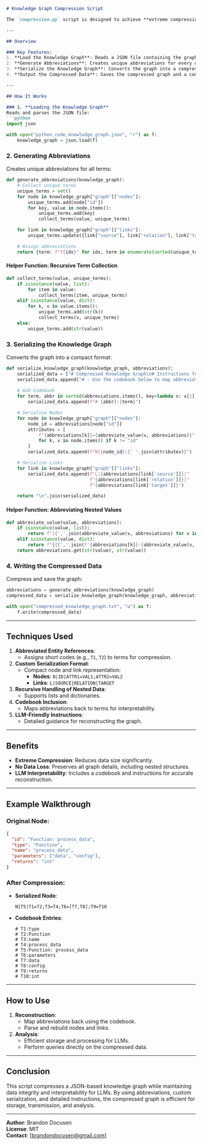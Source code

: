 ```markdown
# Knowledge Graph Compression Script

The `compression.py` script is designed to achieve **extreme compression** of a JSON-based knowledge graph, ensuring **no data loss** and maintaining **interpretability** for a language model (LLM).

---

## Overview

### Key Features:
1. **Load the Knowledge Graph**: Reads a JSON file containing the graph.
2. **Generate Abbreviations**: Creates unique abbreviations for every unique term.
3. **Serialize the Knowledge Graph**: Converts the graph into a compressed, custom-formatted representation.
4. **Output the Compressed Data**: Saves the compressed graph and a codebook for LLM interpretation.

---

## How It Works

### 1. **Loading the Knowledge Graph**
Reads and parses the JSON file:
```python
import json

with open("python_code_knowledge_graph.json", "r") as f:
    knowledge_graph = json.load(f)
```

### 2. **Generating Abbreviations**
Creates unique abbreviations for all terms:
```python
def generate_abbreviations(knowledge_graph):
    # Collect unique terms
    unique_terms = set()
    for node in knowledge_graph["graph"]["nodes"]:
        unique_terms.add(node["id"])
        for key, value in node.items():
            unique_terms.add(key)
            collect_terms(value, unique_terms)

    for link in knowledge_graph["graph"]["links"]:
        unique_terms.update({link["source"], link["relation"], link["target"]})

    # Assign abbreviations
    return {term: f"T{idx}" for idx, term in enumerate(sorted(unique_terms), start=1)}
```

#### **Helper Function: Recursive Term Collection**
```python
def collect_terms(value, unique_terms):
    if isinstance(value, list):
        for item in value:
            collect_terms(item, unique_terms)
    elif isinstance(value, dict):
        for k, v in value.items():
            unique_terms.add(str(k))
            collect_terms(v, unique_terms)
    else:
        unique_terms.add(str(value))
```

### 3. **Serializing the Knowledge Graph**
Converts the graph into a compact format:
```python
def serialize_knowledge_graph(knowledge_graph, abbreviations):
    serialized_data = ["# Compressed Knowledge Graph\n# Instructions for LLM:"]
    serialized_data.append("# - Use the codebook below to map abbreviations.")
    
    # Add Codebook
    for term, abbr in sorted(abbreviations.items(), key=lambda x: x[1]):
        serialized_data.append(f"# {abbr}:{term}")

    # Serialize Nodes
    for node in knowledge_graph["graph"]["nodes"]:
        node_id = abbreviations[node["id"]]
        attributes = [
            f"{abbreviations[k]}={abbreviate_value(v, abbreviations)}"
            for k, v in node.items() if k != "id"
        ]
        serialized_data.append(f"N|{node_id}|{' '.join(attributes)}")

    # Serialize Links
    for link in knowledge_graph["graph"]["links"]:
        serialized_data.append(f"L|{abbreviations[link['source']]}|"
                               f"{abbreviations[link['relation']]}|"
                               f"{abbreviations[link['target']]}")

    return "\n".join(serialized_data)
```

#### **Helper Function: Abbreviating Nested Values**
```python
def abbreviate_value(value, abbreviations):
    if isinstance(value, list):
        return f"[{','.join(abbreviate_value(v, abbreviations) for v in value)}]"
    elif isinstance(value, dict):
        return f"{{{','.join(f'{abbreviations[k]}:{abbreviate_value(v, abbreviations)}' for k, v in value.items())}}}"
    return abbreviations.get(str(value), str(value))
```

### 4. **Writing the Compressed Data**
Compress and save the graph:
```python
abbreviations = generate_abbreviations(knowledge_graph)
compressed_data = serialize_knowledge_graph(knowledge_graph, abbreviations)

with open("compressed_knowledge_graph.txt", "w") as f:
    f.write(compressed_data)
```

---

## Techniques Used

1. **Abbreviated Entity References**:
   - Assigns short codes (e.g., `T1`, `T2`) to terms for compression.
2. **Custom Serialization Format**:
   - Compact node and link representation:
     - **Nodes**: `N|ID|ATTR1=VAL1;ATTR2=VAL2`
     - **Links**: `L|SOURCE|RELATION|TARGET`
3. **Recursive Handling of Nested Data**:
   - Supports lists and dictionaries.
4. **Codebook Inclusion**:
   - Maps abbreviations back to terms for interpretability.
5. **LLM-Friendly Instructions**:
   - Detailed guidance for reconstructing the graph.

---

## Benefits

- **Extreme Compression**: Reduces data size significantly.
- **No Data Loss**: Preserves all graph details, including nested structures.
- **LLM Interpretability**: Includes a codebook and instructions for accurate reconstruction.

---

## Example Walkthrough

### Original Node:
```json
{
  "id": "Function: process_data",
  "type": "Function",
  "name": "process_data",
  "parameters": ["data", "config"],
  "returns": "int"
}
```

### After Compression:
- **Serialized Node**:
  ```
  N|T5|T1=T2;T3=T4;T6=[T7,T8];T9=T10
  ```
- **Codebook Entries**:
  ```
  # T1:type
  # T2:Function
  # T3:name
  # T4:process_data
  # T5:Function: process_data
  # T6:parameters
  # T7:data
  # T8:config
  # T9:returns
  # T10:int
  ```

---

## How to Use

1. **Reconstruction**:
   - Map abbreviations back using the codebook.
   - Parse and rebuild nodes and links.
2. **Analysis**:
   - Efficient storage and processing for LLMs.
   - Perform queries directly on the compressed data.

---

## Conclusion

This script compresses a JSON-based knowledge graph while maintaining data integrity and interpretability for LLMs. By using abbreviations, custom serialization, and detailed instructions, the compressed graph is efficient for storage, transmission, and analysis.

--- 

**Author**: Brandon Docusen  
**License**: MIT  
**Contact**: [brandondocusen@gmail.com]
```
